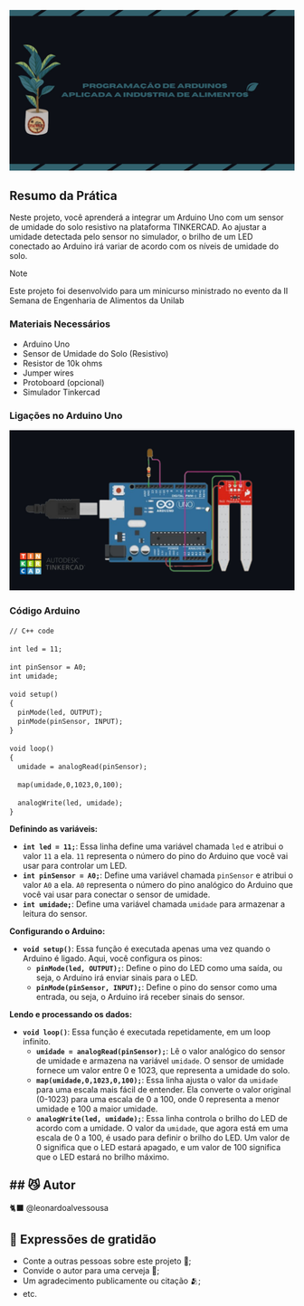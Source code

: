 
![Texto Alternativo](https://raw.githubusercontent.com/leonardoalvessousa/ArduAlimentos/refs/heads/main/BannerProj.jpg)

## Resumo da Prática

Neste projeto, você aprenderá a integrar um Arduino Uno com um sensor de umidade do solo resistivo na plataforma TINKERCAD. Ao ajustar a umidade detectada pelo sensor no simulador, o brilho de um LED conectado ao Arduino irá variar de acordo com os níveis de umidade do solo.

> [!NOTE]
> Este projeto foi desenvolvido para um minicurso ministrado no evento da II Semana de Engenharia de Alimentos da Unilab

### Materiais Necessários

- Arduino Uno
- Sensor de Umidade do Solo (Resistivo)
- Resistor de 10k ohms
- Jumper wires
- Protoboard (opcional) 
- Simulador Tinkercad

### Ligações no Arduino Uno

![Texto Alternativo](https://raw.githubusercontent.com/leonardoalvessousa/ArduAlimentos/refs/heads/main/CircuiteArdu.jpg)

### Código Arduino

```ArduinoCode
// C++ code

int led = 11;

int pinSensor = A0;
int umidade;

void setup()
{
  pinMode(led, OUTPUT);
  pinMode(pinSensor, INPUT);
}

void loop()
{
  umidade = analogRead(pinSensor);
  
  map(umidade,0,1023,0,100);
  
  analogWrite(led, umidade);
}
```

**Definindo as variáveis:**

- **`int led = 11;`**: Essa linha define uma variável chamada `led` e atribui o valor `11` a ela. `11` representa o número do pino do Arduino que você vai usar para controlar um LED.
- **`int pinSensor = A0;`**: Define uma variável chamada `pinSensor` e atribui o valor `A0` a ela. `A0` representa o número do pino analógico do Arduino que você vai usar para conectar o sensor de umidade.
- **`int umidade;`**: Define uma variável chamada `umidade` para armazenar a leitura do sensor. 

**Configurando o Arduino:**

- **`void setup()`**: Essa função é executada apenas uma vez quando o Arduino é ligado. Aqui, você configura os pinos:
    - **`pinMode(led, OUTPUT);`**: Define o pino do LED como uma saída, ou seja, o Arduino irá enviar sinais para o LED.
    - **`pinMode(pinSensor, INPUT);`**: Define o pino do sensor como uma entrada, ou seja, o Arduino irá receber sinais do sensor.

**Lendo e processando os dados:**

- **`void loop()`**: Essa função é executada repetidamente, em um loop infinito.
    - **`umidade = analogRead(pinSensor);`**: Lê o valor analógico do sensor de umidade e armazena na variável `umidade`. O sensor de umidade fornece um valor entre 0 e 1023, que representa a umidade do solo.
    - **`map(umidade,0,1023,0,100);`**: Essa linha ajusta o valor da `umidade` para uma escala mais fácil de entender. Ela converte o valor original (0-1023) para uma escala de 0 a 100, onde 0 representa a menor umidade e 100 a maior umidade.
    - **`analogWrite(led, umidade);`**: Essa linha controla o brilho do LED de acordo com a umidade. O valor da `umidade`, que agora está em uma escala de 0 a 100, é usado para definir o brilho do LED. Um valor de 0 significa que o LED estará apagado, e um valor de 100 significa que o LED estará no brilho máximo.

## ## 😼 Autor

🐈‍⬛ @leonardoalvessousa

## 🎁 Expressões de gratidão

- Conte a outras pessoas sobre este projeto 📢;
- Convide o autor para uma cerveja 🍺;
- Um agradecimento publicamente ou citação 🫂;
- etc.
